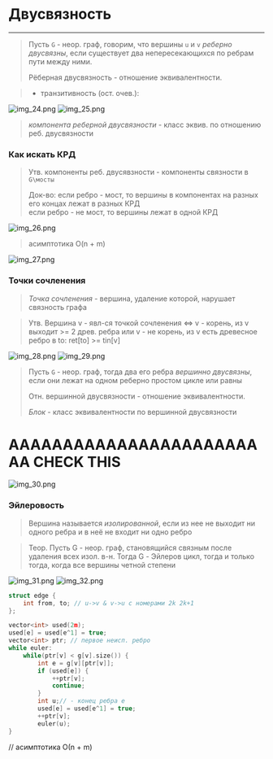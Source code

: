 # Двусвязность
***
> Пусть ``G`` - неор. граф, говорим, что вершины ``u`` и ``v`` *реберно двусвязны*, если существует два непересекающихся по ребрам пути между ними. 
> 
> Рёберная двусвязность - отношение эквивалентности.

> * транзитивность (ост. очев.):

![img_24.png](img_24.png)
![img_25.png](img_25.png)

> *компонента реберной двусвязности* - класс эквив. по отношению реб. двусвязности

### Как искать КРД
> Утв. компоненты реб. двусявзности - компоненты связности в ``G\мосты``
> 
> Док-во: если ребро - мост, то вершины в компонентах на разных его концах лежат в разных КРД  
> если ребро - не мост, то вершины лежат в одной КРД

![img_26.png](img_26.png)

> асимптотика O(n + m)

![img_27.png](img_27.png)

### Точки сочленения

> *Точка сочленения* - вершина, удаление которой, нарушает связность графа

> Утв. Вершина v - явл-ся точкой сочленения <=> v - корень, из v выходит >= 2 древ. ребра или v - не корень, из v есть древесное ребро в to: ret[to] >= tin[v]

![img_28.png](img_28.png)
![img_29.png](img_29.png)

> Пусть ``G`` - неор. граф, тогда два его ребра *вершинно двусвязны*, если они лежат на одном реберно простом цикле или равны
> 
> Отн. вершинной двусвязности - отношение эквивалентности.
> 
> *Блок* - класс эквивалентности по вершинной двусвязности

# AAAAAAAAAAAAAAAAAAAAAAAAA CHECK THIS

![img_30.png](img_30.png)


### Эйлеровость

> Вершина называется *изолированной*, если из нее не выходит ни одного ребра и в неё не входит ни одно ребро
 
> Теор. Пусть G - неор. граф, становящийся связным после удаления всех изол. в-н. Тогда G - Эйлеров цикл, тогда и только тогда, когда все вершины четной степени

![img_31.png](img_31.png)
![img_32.png](img_32.png)

```c++
struct edge {
    int from, to; // u->v & v->u с номерами 2k 2k+1 
}; 

vector<int> used(2m);
used[e] = used[e^1] = true;
vector<int> ptr; // первое неисп. ребро
while euler:
    while(ptr[v] < g[v].size()) {
        int e = g[v][ptr[v]];
        if (used[e]) {
            ++ptr[v];
            continue;
        }
        int u;// - конец ребра e
        used[e] = used[e^1] = true;
        ++ptr[v];
        euler(u);
}
```

// асимптотика О(n + m)